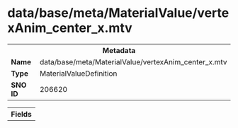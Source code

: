 <h1>data/base/meta/MaterialValue/vertexAnim_center_x.mtv</h1><table><tr><th colspan="100%">Metadata</th></tr><tr><td><b>Name</b></td><td>data/base/meta/MaterialValue/vertexAnim_center_x.mtv</td></tr><tr><td><b>Type</b></td><td>MaterialValueDefinition</td></tr><tr><td><b>SNO ID</b></td><td>206620</td></tr></table>

<table><tr><th colspan="100%">Fields</th></tr></table>


